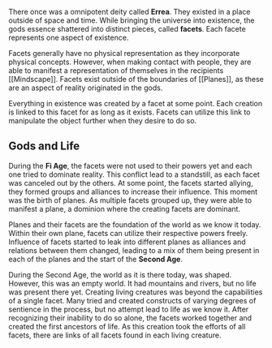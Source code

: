 There once was a omnipotent deity called **Errea**. They existed in a place outside of space and time. While bringing the universe into existence, the gods essence shattered into distinct pieces, called **facets**.  Each facete represents one aspect of existence.

Facets generally have no physical representation as they incorporate physical concepts. However, when making contact with people, they are able to manifest a representation of themselves in the recipients [[Mindscape]]. Facets exist outside of the boundaries of [[Planes]], as these are an aspect of reality originated in the gods.

Everything in existence was created by a facet at some point. Each creation is linked to this facet for as long as it exists. Facets can utilize this link to manipulate the object further when they desire to do so. 
## Gods and Life
During the **Fi Age**, the facets were not used to their powers yet and each one tried to dominate reality. This conflict lead to a standstill, as each facet was canceled out by the others. At some point, the facets started allying, they formed groups and alliances to increase their influence. This moment was the birth of planes. As multiple facets grouped up, they were able to manifest a plane, a dominion where the creating facets are dominant.

Planes and their facets are the foundation of the world as we know it today. Within their own plane, facets can utilize their respective powers freely. Influence of facets started to leak into different planes as alliances and relations between them changed, leading to a mix of them being present in each of the planes and the start of the **Second Age**. 

During the Second Age, the world as it is there today, was shaped. However, this was an empty world. It had mountains and rivers, but no life was present there yet. Creating living creatures was beyond the capabilities of a single facet. Many tried and created constructs of varying degrees of sentience in the process, but no attempt lead to life as we know it. After recognizing their inability to do so alone, the facets worked together and created the first ancestors of life. As this creation took the efforts of all facets, there are links of all facets found in each living creature.